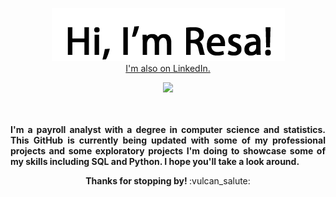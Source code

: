 
<p align="center">
  <img src="https://raw.githubusercontent.com/ResaBrockman/ResaBrockman/main/Hi.png">
  <br />
  <a href="https://www.linkedin.com/in/resabrockman/">I'm also on LinkedIn.</a>
</p>

<p align="center">
  <img src="https://media.giphy.com/media/VeBeB9rR524RW/giphy.gif"/>
</p>

<p align="justify">
<br />
<br />
  <b>
    I'm a payroll analyst with a degree in computer science and statistics. This GitHub is currently being updated with some of my professional projects and some exploratory           projects I'm doing to showcase some of my skills including SQL and Python. I hope you'll take a look around.
  </b>
</p>

<p align="center">
  <b>
    Thanks for stopping by!
  </b>
  :vulcan_salute:
</p>



<!---
ResaBrockman/ResaBrockman is a ✨ special ✨ repository because its `README.md` (this file) appears on your GitHub profile.
You can click the Preview link to take a look at your changes.
--->
